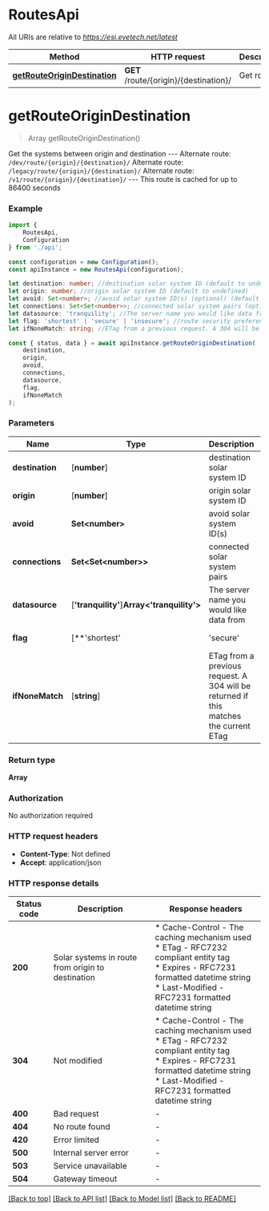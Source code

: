 # RoutesApi

All URIs are relative to *https://esi.evetech.net/latest*

|Method | HTTP request | Description|
|------------- | ------------- | -------------|
|[**getRouteOriginDestination**](#getrouteorigindestination) | **GET** /route/{origin}/{destination}/ | Get route|

# **getRouteOriginDestination**
> Array<number> getRouteOriginDestination()

Get the systems between origin and destination  --- Alternate route: `/dev/route/{origin}/{destination}/`  Alternate route: `/legacy/route/{origin}/{destination}/`  Alternate route: `/v1/route/{origin}/{destination}/`  --- This route is cached for up to 86400 seconds

### Example

```typescript
import {
    RoutesApi,
    Configuration
} from './api';

const configuration = new Configuration();
const apiInstance = new RoutesApi(configuration);

let destination: number; //destination solar system ID (default to undefined)
let origin: number; //origin solar system ID (default to undefined)
let avoid: Set<number>; //avoid solar system ID(s) (optional) (default to undefined)
let connections: Set<Set<number>>; //connected solar system pairs (optional) (default to undefined)
let datasource: 'tranquility'; //The server name you would like data from (optional) (default to 'tranquility')
let flag: 'shortest' | 'secure' | 'insecure'; //route security preference (optional) (default to 'shortest')
let ifNoneMatch: string; //ETag from a previous request. A 304 will be returned if this matches the current ETag (optional) (default to undefined)

const { status, data } = await apiInstance.getRouteOriginDestination(
    destination,
    origin,
    avoid,
    connections,
    datasource,
    flag,
    ifNoneMatch
);
```

### Parameters

|Name | Type | Description  | Notes|
|------------- | ------------- | ------------- | -------------|
| **destination** | [**number**] | destination solar system ID | defaults to undefined|
| **origin** | [**number**] | origin solar system ID | defaults to undefined|
| **avoid** | **Set&lt;number&gt;** | avoid solar system ID(s) | (optional) defaults to undefined|
| **connections** | **Set&lt;Set&lt;number&gt;&gt;** | connected solar system pairs | (optional) defaults to undefined|
| **datasource** | [**&#39;tranquility&#39;**]**Array<&#39;tranquility&#39;>** | The server name you would like data from | (optional) defaults to 'tranquility'|
| **flag** | [**&#39;shortest&#39; | &#39;secure&#39; | &#39;insecure&#39;**]**Array<&#39;shortest&#39; &#124; &#39;secure&#39; &#124; &#39;insecure&#39;>** | route security preference | (optional) defaults to 'shortest'|
| **ifNoneMatch** | [**string**] | ETag from a previous request. A 304 will be returned if this matches the current ETag | (optional) defaults to undefined|


### Return type

**Array<number>**

### Authorization

No authorization required

### HTTP request headers

 - **Content-Type**: Not defined
 - **Accept**: application/json


### HTTP response details
| Status code | Description | Response headers |
|-------------|-------------|------------------|
|**200** | Solar systems in route from origin to destination |  * Cache-Control - The caching mechanism used <br>  * ETag - RFC7232 compliant entity tag <br>  * Expires - RFC7231 formatted datetime string <br>  * Last-Modified - RFC7231 formatted datetime string <br>  |
|**304** | Not modified |  * Cache-Control - The caching mechanism used <br>  * ETag - RFC7232 compliant entity tag <br>  * Expires - RFC7231 formatted datetime string <br>  * Last-Modified - RFC7231 formatted datetime string <br>  |
|**400** | Bad request |  -  |
|**404** | No route found |  -  |
|**420** | Error limited |  -  |
|**500** | Internal server error |  -  |
|**503** | Service unavailable |  -  |
|**504** | Gateway timeout |  -  |

[[Back to top]](#) [[Back to API list]](../README.md#documentation-for-api-endpoints) [[Back to Model list]](../README.md#documentation-for-models) [[Back to README]](../README.md)

